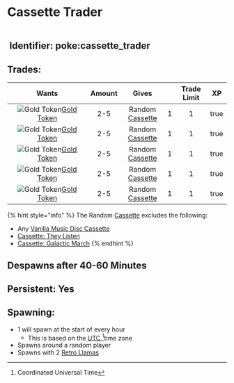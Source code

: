# Cassette Trader

<figure><img src="https://github.com/user-attachments/assets/378c83d0-c315-4064-9951-f3017f39ba4c" alt=""><figcaption></figcaption></figure>

## <img src="https://minecraft.wiki/images/Name_Tag_JE2_BE2.png?cbdc1" alt="" data-size="line"> Identifier: **poke:cassette\_trader**

## Trades:

<table><thead><tr><th width="167" align="center">Wants</th><th align="center">Amount</th><th align="center">Gives</th><th align="center"></th><th align="center">Trade Limit</th><th data-type="checkbox">XP</th></tr></thead><tbody><tr><td align="center"><img src="https://github.com/ItsMePok/PFE/assets/136857747/76b75bd2-9056-44b3-b46a-50dd77c6abf5" alt="Gold Token" data-size="line"><a href="../../items/currency/tokens/gold-token.md">Gold Token</a></td><td align="center">2-5</td><td align="center">Random <a href="../../items/cassettes/">Cassette</a></td><td align="center">1</td><td align="center">1</td><td>true</td></tr><tr><td align="center"><img src="https://github.com/ItsMePok/PFE/assets/136857747/76b75bd2-9056-44b3-b46a-50dd77c6abf5" alt="Gold Token" data-size="line"><a href="../../items/currency/tokens/gold-token.md">Gold Token</a></td><td align="center">2-5</td><td align="center">Random <a href="../../items/cassettes/">Cassette</a></td><td align="center">1</td><td align="center">1</td><td>true</td></tr><tr><td align="center"><img src="https://github.com/ItsMePok/PFE/assets/136857747/76b75bd2-9056-44b3-b46a-50dd77c6abf5" alt="Gold Token" data-size="line"><a href="../../items/currency/tokens/gold-token.md">Gold Token</a></td><td align="center">2-5</td><td align="center">Random <a href="../../items/cassettes/">Cassette</a></td><td align="center">1</td><td align="center">1</td><td>true</td></tr><tr><td align="center"><img src="https://github.com/ItsMePok/PFE/assets/136857747/76b75bd2-9056-44b3-b46a-50dd77c6abf5" alt="Gold Token" data-size="line"><a href="../../items/currency/tokens/gold-token.md">Gold Token</a></td><td align="center">2-5</td><td align="center">Random <a href="../../items/cassettes/">Cassette</a></td><td align="center">1</td><td align="center">1</td><td>true</td></tr><tr><td align="center"><img src="https://github.com/ItsMePok/PFE/assets/136857747/76b75bd2-9056-44b3-b46a-50dd77c6abf5" alt="Gold Token" data-size="line"><a href="../../items/currency/tokens/gold-token.md">Gold Token</a></td><td align="center">2-5</td><td align="center">Random <a href="../../items/cassettes/">Cassette</a></td><td align="center">1</td><td align="center">1</td><td>true</td></tr></tbody></table>

{% hint style="info" %}
The Random [Cassette](../../items/cassettes/) excludes the following:

* Any [Vanilla Music Disc Cassette](../../items/cassettes/music-disc-cassettes/)
* [Cassette: They Listen](../../items/cassettes/pfe-music-cassettes/they-listen.md)
* [Cassette: Galactic March](../../items/cassettes/pfe-music-cassettes/galactic-march.md)
{% endhint %}

## Despawns after 40-60 Minutes

## Persistent: Yes

## Spawning:

* 1 will spawn at the start of every hour
  * This is based on the [UTC ](#user-content-fn-1)[^1]time zone
* Spawns around a random player
* Spawns with 2 [Retro Llamas](../neutral-mobs/retro-llama.md)

[^1]: Coordinated Universal Time
